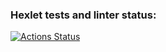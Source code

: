 ### Hexlet tests and linter status:
[![Actions Status](https://github.com/VladimirAfanasievFS/frontend-testing-react-project-lvl1/workflows/hexlet-check/badge.svg)](https://github.com/VladimirAfanasievFS/frontend-testing-react-project-lvl1/actions)